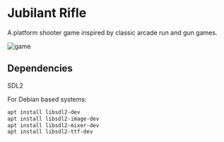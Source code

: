 # Jubilant Rifle

A platform shooter game inspired by classic arcade run and gun games.

![game](https://user-images.githubusercontent.com/37275728/193692533-f2302e53-ff44-45ea-9d15-3800c0e1ea5c.png)

## Dependencies

SDL2

For Debian based systems:

```bash
apt install libsdl2-dev
apt install libsdl2-image-dev  
apt install libsdl2-mixer-dev  
apt install libsdl2-ttf-dev  
```
